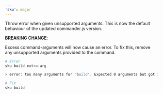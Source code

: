 ```yaml
---
'sku': major
---
```


Throw error when given unsupported arguments.
This is now the default behaviour of the updated commander.js version.

**BREAKING CHANGE**:

Excess command-arguments will now cause an error.
To fix this, remove any unsupported arguments provided to the command.

```bash
# Error
sku build extra-arg

> error: too many arguments for 'build'. Expected 0 arguments but got 1.

# Fix
sku build
```
